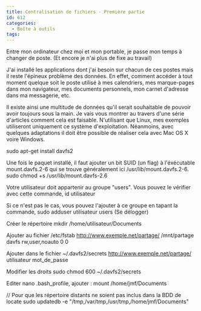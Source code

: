 ```yaml
---
title: Centralisation de fichiers - Première partie
id: 612
categories:
  - Boîte à outils
tags:
---
```


Entre mon ordinateur chez moi et mon portable, je passe mon temps à changer de poste. (Et encore je n'ai plus de fixe au travail)

J'ai installé les applications dont j'ai besoin sur chacun de ces postes mais il reste l'épineux problème des données. En effet, comment accéder à tout moment quelque soit le poste utilisé à mes calendriers, mes marque-pages dans mon navigateur, mes documents personnels, mon carnet d'adresse dans ma messagerie, etc.

Il existe ainsi une multitude de données qu'il serait souhaitable de pouvoir avoir toujours sous la main. Je vais vous montrer au travers d'une série d'articles comment cela est faisable. N'utilisant que Linux, mes exemples utiliseront uniquement ce système d'exploitation. Néanmoins, avec quelques adaptations il doit être possible de réaliser cela avec Mac OS X voire Windows.

sudo apt-get install davfs2

Une fois le paquet installé, il faut ajouter un bit SUID (un flag) à l'éxécutable mount.davfs.2-6 qui se trouve généralement ici /usr/lib/mount.davfs.2-6\. sudo chmod +s /usr/lib/mount.davfs-2.6

Votre utilisateur doit appartenir au groupe "users". Vous pouvez le vérifier avec cette commande, id utilisateur

Si ce n'est pas le cas, vous pouvez l'ajouter à ce groupe en tapant la commande, sudo adduser utilisateur users (Se délogger)

Créer le répertoire mkdir /home/utilisateur/Documents

Ajouter au fichier /etc/fstab http://www.exemple.net/partage/   /mnt/partage   davfs   rw,user,noauto   0   0

Ajouter dans le fichier ~/.davfs2/secrets http://www.exemple.net/partage/ utilisateur mot_de_passe

Modifier les droits sudo chmod 600 ~/.davfs2/secrets

Editer nano .bash_profile, ajouter&nbsp;: mount /home/jmf/Documents

// Pour que les répertoire distants ne soient pas inclus dans la BDD de locate sudo updatedb -e "/tmp,/var/tmp,/usr/tmp,/home/jmf/Documents"